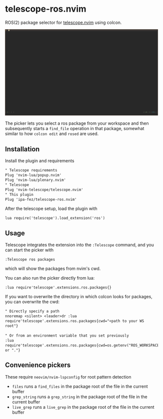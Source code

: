 # telescope-ros.nvim

ROS(2) package selector for [telescope.nvim](https://github.com/nvim-telescope/telescope.nvim) using colcon.

![Previe image](preview.gif)

The picker lets you select a ros package from your workspace and then subsequently starts a `find_file` operation in that package, somewhat similar to how `colcon edit` and `rosed` are used.

## Installation

Install the plugin and requirements

```
" Telescope requirements
Plug 'nvim-lua/popup.nvim'
Plug 'nvim-lua/plenary.nvim'
" Telescope
Plug 'nvim-telescope/telescope.nvim'
" This plugin
Plug 'ipa-fez/telescope-ros.nvim'
```

After the telescope setup, load the plugin with
```
lua require('telescope').load_extension('ros')
```

## Usage

Telescope integrates the extension into the `:Telescope` command, and you can start the picker with
```
:Telescope ros packages
```
which will show the packages from nvim's cwd.

You can also run the picker directly from lua:
```vim
:lua require'telescope'.extensions.ros.packages{}

```

If you want to overwrite the directory in which colcon looks for packages, you can overwrite the cwd:
```vim
" Directly specify a path
nnoremap <silent> <leader>dr :lua require'telescope'.extensions.ros.packages{cwd="<path to your WS root"}

" Or from an environment variable that you set previously
:lua require'telescope'.extensions.ros.packages{cwd=os.getenv("ROS_WORKSPACE") or "."}

```

## Convenience pickers
These require `neovim/nvim-lspconfig` for root pattern detection

- `files` runs a `find_files` in the package root of the file in the current buffer
- `grep_string` runs a `grep_string` in the package root of the file in the current buffer
- `live_grep` runs a `live_grep` in the package root of the file in the current buffer
